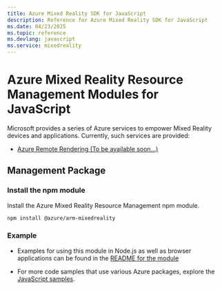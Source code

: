 ```yaml
---
title: Azure Mixed Reality SDK for JavaScript
description: Reference for Azure Mixed Reality SDK for JavaScript
ms.date: 04/23/2025
ms.topic: reference
ms.devlang: javascript
ms.service: mixedreality
---
```

# Azure Mixed Reality Resource Management Modules for JavaScript

Microsoft provides a series of Azure services to empower Mixed Reality devices and applications. Currently, such services are provided:

* [Azure Remote Rendering (To be available soon...)](https://azure.microsoft.com/services/remote-rendering/)

## Management Package

### Install the npm module 

Install the Azure Mixed Reality Resource Management npm module.

```bash
npm install @azure/arm-mixedreality
```

### Example

* Examples for using this module in Node.js as well as browser applications can be found in the [README for the module](https://www.npmjs.com/package/@azure/arm-mixedreality)

* For more code samples that use various Azure packages, explore the [JavaScript samples](https://docs.microsoft.com/samples/browse/?languages=javascript).